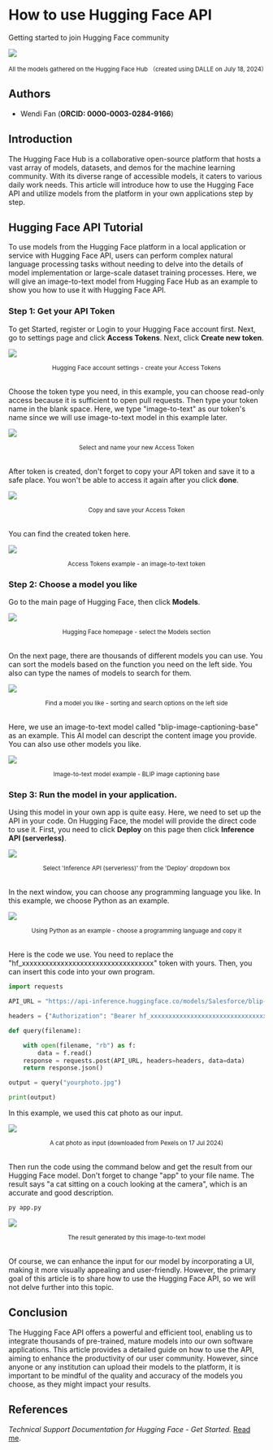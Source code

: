 # How to use Hugging Face API

Getting started to join Hugging Face community

![](https://cdn.jsdelivr.net/gh/Wendi9805/my-ai-articles/images/Hugging-face-thumbnail-image.png)
<div align="center"><small>All the models gathered on the Hugging Face Hub （created using DALLE on July 18, 2024）</small></div>


## Authors

- Wendi Fan (**ORCID: 0000-0003-0284-9166**)

## Introduction

The Hugging Face Hub is a collaborative open-source platform that hosts a vast array of models, datasets, and demos for the machine learning community. With its diverse range of accessible models, it caters to various daily work needs. This article will introduce how to use the Hugging Face API and utilize models from the platform in your own applications step by step.

## Hugging Face API Tutorial

To use models from the Hugging Face platform in a local application or service with Hugging Face API, users can perform complex natural language processing tasks without needing to delve into the details of model implementation or large-scale dataset training processes. Here, we will give an image-to-text model from Hugging Face Hub as an example to show you how to use it with Hugging Face API.

### Step 1: Get your API Token

To get Started, register or Login to your Hugging Face account first. Next, go to settings page and click **Access Tokens**. Next, click **Create new token**.

![](https://cdn.jsdelivr.net/gh/Wendi9805/my-ai-articles/images/Hugging-face-Step1.png)
<div align="center"><small>Hugging Face account settings - create your Access Tokens</small></div><br>

Choose the token type you need, in this example, you can choose read-only access because it is sufficient to open pull requests. Then type your token name in the blank space. Here, we type "image-to-text" as our token's name since we will use image-to-text model in this example later.

![](https://cdn.jsdelivr.net/gh/Wendi9805/my-ai-articles/images/Hugging-face-Step1-2.png)
<div align="center"><small>Select and name your new Access Token</small></div><br>

After token is created, don't forget to copy your API token and save it to a safe place. You won't be able to access it again after you click **done**.<br>

![](https://cdn.jsdelivr.net/gh/Wendi9805/my-ai-articles/images/Hugging-face-Step1-3.png)
<div align="center"><small>Copy and save your Access Token</small></div><br>

You can find the created token here.

![](https://cdn.jsdelivr.net/gh/Wendi9805/my-ai-articles/images/Hugging-face-Step1-4.png)
<div align="center"><small>Access Tokens example - an image-to-text token</small></div>

### Step 2: Choose a model you like

Go to the main page of Hugging Face, then click **Models**.

![](https://cdn.jsdelivr.net/gh/Wendi9805/my-ai-articles/images/Hugging-face-Step2.png)
<div align="center"><small>Hugging Face homepage - select the Models section</small></div><br>

On the next page, there are thousands of different models you can use. You can sort the models based on the function you need on the left side. You also can type the names of models to search for them.<br>

![](https://cdn.jsdelivr.net/gh/Wendi9805/my-ai-articles/images/Hugging-face-Step2-2.png)
<div align="center"><small>Find a model you like - sorting and search options on the left side</small></div><br>

Here, we use an image-to-text model called "blip-image-captioning-base" as an example. This AI model can descript the content image you provide. You can also use other models you like.<br>

![](https://cdn.jsdelivr.net/gh/Wendi9805/my-ai-articles/images/Hugging-face-Step2-3.png)
<div align="center"><small>Image-to-text model example - BLIP image captioning base</small></div>

### Step 3: Run the model in your application.

Using this model in your own app is quite easy. Here, we need to set up the API in your code. On Hugging Face, the model will provide the direct code to use it. First, you need to click **Deploy** on this page then click **Inference API (serverless)**.<br>

![](https://cdn.jsdelivr.net/gh/Wendi9805/my-ai-articles/images/Hugging-face-Step3.png)
<div align="center"><small>Select 'Inference API (serverless)' from the 'Deploy' dropdown box</small></div><br>

In the next window, you can choose any programming language you like. In this example, we choose Python as an example.<br>

![](https://cdn.jsdelivr.net/gh/Wendi9805/my-ai-articles/images/Hugging-face-Step3-2.png)
<div align="center"><small>Using Python as an example - choose a programming language and copy it</small></div><br>

Here is the code we use. You need to replace the "hf_xxxxxxxxxxxxxxxxxxxxxxxxxxxxxxxxxx" token with yours. Then, you can insert this code into your own program.

```python 
import requests

API_URL = "https://api-inference.huggingface.co/models/Salesforce/blip-image-captioning-base"

headers = {"Authorization": "Bearer hf_xxxxxxxxxxxxxxxxxxxxxxxxxxxxxxxxxx"}

def query(filename):

    with open(filename, "rb") as f:
        data = f.read()
    response = requests.post(API_URL, headers=headers, data=data)
    return response.json()

output = query("yourphoto.jpg")

print(output)
```

In this example, we used this cat photo as our input.

![](https://cdn.jsdelivr.net/gh/Wendi9805/my-ai-articles/images/Hugging-face-yourphoto.png)
<div align="center"><small>A cat photo as input (downloaded from Pexels on 17 Jul 2024)</small></div><br>

Then run the code using the command below and get the result from our Hugging Face model. Don't forget to change "app" to your file name. The result says "a cat sitting on a couch looking at the camera", which is an accurate and good description.

```python 
py app.py
```

![](https://cdn.jsdelivr.net/gh/Wendi9805/my-ai-articles/images/Hugging-face-Step3-3.png)
<div align="center"><small>The result generated by this image-to-text model</small></div><br>

Of course, we can enhance the input for our model by incorporating a UI, making it more visually appealing and user-friendly. However, the primary goal of this article is to share how to use the Hugging Face API, so we will not delve further into this topic.

## Conclusion

The Hugging Face API offers a powerful and efficient tool, enabling us to integrate thousands of pre-trained, mature models into our own software applications. This article provides a detailed guide on how to use the API, aiming to enhance the productivity of our user community. However, since anyone or any institution can upload their models to the platform, it is important to be mindful of the quality and accuracy of the models you choose, as they might impact your results.

## References

*Technical Support Documentation for Hugging Face - Get Started.* [Read me](https://huggingface.co/docs/api-inference/en/quicktour#overview).